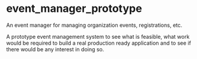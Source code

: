 # event_manager_prototype
An event manager for managing organization events, registrations, etc.

A prototype event management system to see what is feasible, what work would be required to build a real production ready application
and to see if there would be any interest in doing so.
